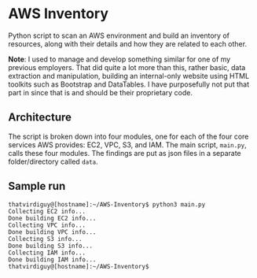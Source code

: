 # AWS Inventory

Python script to scan an AWS environment and build an inventory of resources, along with their details and how they are related to each other.

**Note**: I used to manage and develop something similar for one of my previous employers. That did quite a lot more than this, rather basic, data extraction and manipulation, building an internal-only website using HTML toolkits such as Bootstrap and DataTables. I have purposefully not put that part in since that is and should be their proprietary code.

## Architecture

The script is broken down into four modules, one for each of the four core services AWS provides: EC2, VPC, S3, and IAM. The main script, `main.py`, calls these four modules. The findings are put as json files in a separate folder/directory called `data`.

## Sample run

```
thatvirdiguy@[hostname]:~/AWS-Inventory$ python3 main.py
Collecting EC2 info...
Done building EC2 info...
Collecting VPC info...
Done building VPC info...
Collecting S3 info...
Done building S3 info...
Collecting IAM info...
Done building IAM info...
thatvirdiguy@[hostname]:~/AWS-Inventory$
```
